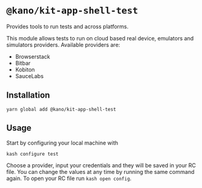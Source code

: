 # `@kano/kit-app-shell-test`

Provides tools to run tests and across platforms.

This module allows tests to run on cloud based real device, emulators and simulators providers. Available providers are:

 - Browserstack
 - Bitbar
 - Kobiton
 - SauceLabs

## Installation

```
yarn global add @kano/kit-app-shell-test
```

## Usage

Start by configuring your local machine with

```
kash configure test
```

Choose a provider, input your credentials and they will be saved in your RC file. You can change the values at any time by running the same command again. To open your RC file run `kash open config`.


